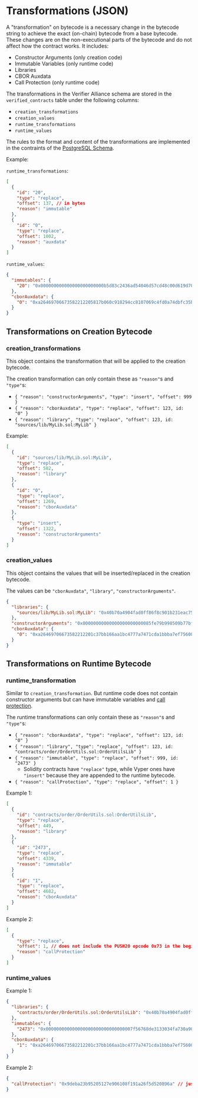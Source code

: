 # Transformations (JSON)

A "transformation" on bytecode is a necessary change in the bytecode string to achieve the exact (on-chain) bytecode from a base bytecode. These changes are on the non-executional parts of the bytecode and do not affect how the contract works. It includes:

- Constructor Arguments (only creation code)
- Immutable Variables (only runtime code)
- Libraries
- CBOR Auxdata
- Call Protection (only runtime code)

The transformations in the Verifier Alliance schema are stored in the `verified_contracts` table under the following columns:

- `creation_transformations`
- `creation_values`
- `runtime_transformations`
- `runtime_values`

The rules to the format and content of the transformations are implemented in the contraints of the [PostgreSQL Schema](https://github.com/verifier-alliance/database-specs/blob/master/database.sql).

Example:

`runtime_transformations`:

```json
[
  {
    "id": "20",
    "type": "replace",
    "offset": 137, // in bytes
    "reason": "immutable"
  },
  {
    "id": "0",
    "type": "replace",
    "offset": 1002,
    "reason": "auxdata"
  }
]
```

`runtime_values`:

```json
{
  "immutables": {
    "20": "0x000000000000000000000000b5d83c2436ad54046d57cd48c00d619d702f3814"
  },
  "cborAuxdata": {
    "0": "0xa26469706673582212205817b060c918294cc8107069c4fd0a74dbfc35b0617214043887fe9d4e17a4a864736f6c634300081a0033"
  }
}
```

## Transformations on Creation Bytecode

### creation_transformations

This object contains the transformation that will be applied to the creation bytecode.

The creation transformation can only contain these as `"reason"`s and `"type"`s:

- `{ "reason": "constructorArguments", "type": "insert", "offset": 999 }`
- `{ "reason": "cborAuxdata", "type": "replace", "offset": 123, id: "0" }`
- `{ "reason": "library", "type": "replace", "offset": 123, id: "sources/lib/MyLib.sol:MyLib" }`

Example:

```json
[
  {
    "id": "sources/lib/MyLib.sol:MyLib",
    "type": "replace",
    "offset": 582,
    "reason": "library"
  },
  {
    "id": "0",
    "type": "replace",
    "offset": 1269,
    "reason": "cborAuxdata"
  },
  {
    "type": "insert",
    "offset": 1322,
    "reason": "constructorArguments"
  }
]
```

### creation_values

This object contains the values that will be inserted/replaced in the creation bytecode.

The values can be `"cborAuxdata"`, `"library"`, `"constructorArguments"`.

```json
{
  "libraries": {
    "sources/lib/MyLib.sol:MyLib": "0x40b70a4904fad0ff86f8c901b231eac759a0ebb0"
  },
  "constructorArguments": "0x00000000000000000000000085fe79b998509b77bf10a8bd4001d58475d29386",
  "cborAuxdata": {
    "0": "0xa26469706673582212201c37bb166aa1bc4777a7471cda1bbba7ef75600cd859180fa30d503673b99f0264736f6c63430008190033"
  }
}
```

## Transformations on Runtime Bytecode

### runtime_transformation

Similar to `creation_transformation`. But runtime code does not contain constructor arguments but can have immutable variables and [call protection](https://docs.soliditylang.org/en/latest/contracts.html#call-protection-for-libraries).

The runtime transformations can only contain these as `"reason"`s and `"type"`s:

- `{ "reason": "cborAuxdata", "type": "replace", "offset": 123, id: "0" }`
- `{ "reason": "library", "type": "replace", "offset": 123, id: "contracts/order/OrderUtils.sol:OrderUtilsLib" }`
- `{ "reason": "immutable", "type": "replace", "offset": 999, id: "2473" }`
  - Solidity contracts have `"replace"` type, while Vyper ones have `"insert"` because they are appended to the runtime bytecode.
- `{ "reason": "callProtection", "type": "replace", "offset": 1 }`

Example 1:

```json
[
  {
    "id": "contracts/order/OrderUtils.sol:OrderUtilsLib",
    "type": "replace",
    "offset": 449,
    "reason": "library"
  },
  {
    "id": "2473",
    "type": "replace",
    "offset": 4339,
    "reason": "immutable"
  }
  {
    "id": "1",
    "type": "replace",
    "offset": 4682,
    "reason": "cborAuxdata"
  }
]
```

Example 2:

```json
[
  {
    "type": "replace",
    "offset": 1, // does not include the PUSH20 opcode 0x73 in the beginning
    "reason": "callProtection"
  }
]
```

### runtime_values

Example 1:

```json
{
  "libraries": {
    "contracts/order/OrderUtils.sol:OrderUtilsLib": "0x40b70a4904fad0ff86f8c901b231eac759a0ebb0"
  },
  "immutables": {
    "2473": "0x000000000000000000000000000000007f56768de3133034fa730a909003a165"
  },
  "cborAuxdata": {
    "1": "0xa26469706673582212201c37bb166aa1bc4777a7471cda1bbba7ef75600cd859180fa30d503673b99f0264736f6c63430008190033"
  }
}
```

Example 2:

```json
{
  "callProtection": "0x9deba23b95205127e906108f191a26f5d520896a" // just the 20 byte address without the 0x73 PUSH20 opcode in the beginning
}
```
